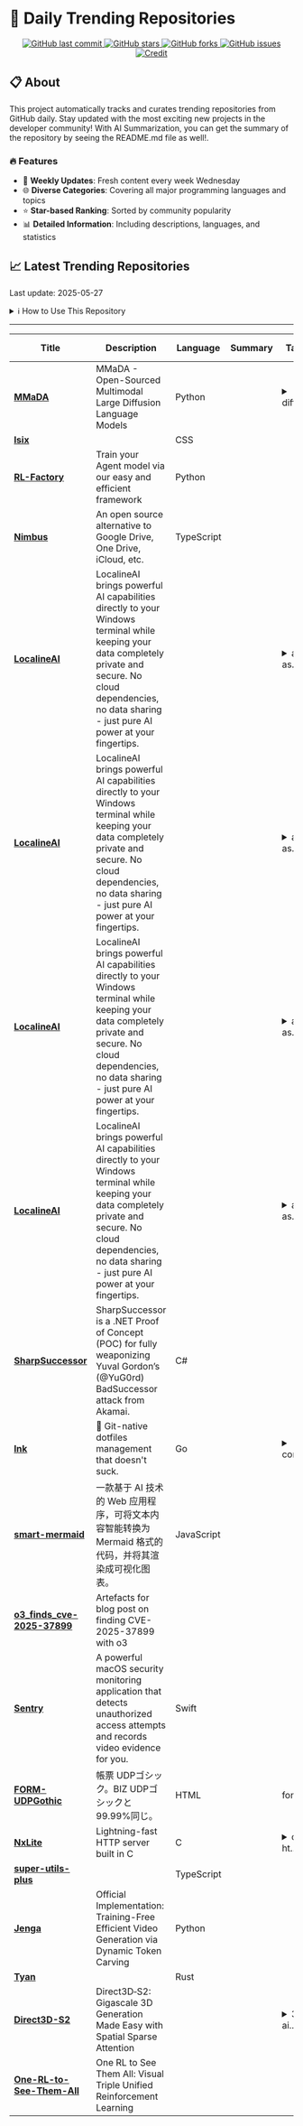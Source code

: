 # 🌟 Daily Trending Repositories

<div align="center">
<a href="https://github.com/marc-ko/daily-trending-repo/commits/main">
    <img src="https://img.shields.io/github/last-commit/marc-ko/daily-trending-repo" alt="GitHub last commit" />
</a>

<a href="https://github.com/marc-ko/daily-trending-repo/stargazers">
    <img src="https://img.shields.io/github/stars/marc-ko/daily-trending-repo" alt="GitHub stars" />
</a>
<a href="https://github.com/marc-ko/daily-trending-repo/network/members">
    <img src="https://img.shields.io/github/forks/marc-ko/daily-trending-repo" alt="GitHub forks" />
</a>
<a href="https://github.com/marc-ko/daily-trending-repo/issues">
    <img src="https://img.shields.io/github/issues/marc-ko/daily-trending-repo" alt="GitHub issues" />
</a>
<a alt="credit" href="https://github.com/zezhishao/DailyArXiv">
 <img src="https://img.shields.io/badge/credit%20-%20Idea%20From%20This%20Repo-blue" alt="Credit">
</a>
</div>

## 📋 About

This project automatically tracks and curates trending repositories from GitHub daily. Stay updated with the most exciting new projects in the developer community! With AI Summarization, you can get the summary of the repository by seeing the README.md file as well!.

### 🔥 Features

- 🔄 **Weekly Updates**: Fresh content every week Wednesday
- 🌐 **Diverse Categories**: Covering all major programming languages and topics
- ⭐ **Star-based Ranking**: Sorted by community popularity
- 📊 **Detailed Information**: Including descriptions, languages, and statistics

## 📈 Latest Trending Repositories

Last update: 2025-05-27

<details>
<summary>ℹ️ How to Use This Repository</summary>

1. **Star & Watch**: Click the 'Star' and 'Watch' buttons to receive weekly email notifications
2. **Browse**: Explore trending repositories organized by popularity
3. **Contribute**: Feel free to open issues or suggest improvements

</details>

---

| **Title** | **Description** | **Language** | **Summary** | **Tags** | **Stars Count** |
| --- | --- | --- | --- | --- | --- |
| **[MMaDA](https://github.com/Gen-Verse/MMaDA)** | MMaDA - Open-Sourced Multimodal Large Diffusion Language Models | Python |  | <details><summary>diffu...</summary><p>diffusion-models, llm-reasoning, unified-multimodal-understanding-and-generation</p></details> | 733 |
| **[lsix](https://github.com/saxpjexck/lsix)** |  | CSS |  |  | 732 |
| **[RL-Factory](https://github.com/Simple-Efficient/RL-Factory)** | Train your Agent model via our easy and efficient framework | Python |  |  | 406 |
| **[Nimbus](https://github.com/logscore/Nimbus)** | An open source alternative to Google Drive, One Drive, iCloud, etc. | TypeScript |  |  | 334 |
| **[LocalineAI](https://github.com/NeuralNodeOne814/LocalineAI)** | LocalineAI brings powerful AI capabilities directly to your Windows terminal while keeping your data completely private and secure. No cloud dependencies, no data sharing - just pure AI power at your fingertips. |  |  | <details><summary>ai-as...</summary><p>ai-assistant, ai-automation, ai-privacy, artificial-intelligence, cli-tool, code-generation, generative-ai, image-generation, local-ai, local-llm, local-processing, multimodal-ai, offline-ai, offline-assistant, open-source-ai, privacy-focused, text-generation, windows-ai, windows-automation</p></details> | 292 |
| **[LocalineAI](https://github.com/CyberLinkGamma314/LocalineAI)** | LocalineAI brings powerful AI capabilities directly to your Windows terminal while keeping your data completely private and secure. No cloud dependencies, no data sharing - just pure AI power at your fingertips. |  |  | <details><summary>ai-as...</summary><p>ai-assistant, ai-automation, ai-privacy, artificial-intelligence, cli-tool, code-generation, generative-ai, image-generation, local-ai, local-llm, local-processing, multimodal-ai, offline-ai, offline-assistant, open-source-ai, privacy-focused, text-generation, windows-ai, windows-automation</p></details> | 291 |
| **[LocalineAI](https://github.com/BinarySyncBeta995/LocalineAI)** | LocalineAI brings powerful AI capabilities directly to your Windows terminal while keeping your data completely private and secure. No cloud dependencies, no data sharing - just pure AI power at your fingertips. |  |  | <details><summary>ai-as...</summary><p>ai-assistant, ai-automation, ai-privacy, artificial-intelligence, cli-tool, code-generation, generative-ai, image-generation, local-ai, local-llm, local-processing, multimodal-ai, offline-ai, offline-assistant, open-source-ai, privacy-focused, text-generation, windows-ai, windows-automation</p></details> | 289 |
| **[LocalineAI](https://github.com/NanoNetGamma531/LocalineAI)** | LocalineAI brings powerful AI capabilities directly to your Windows terminal while keeping your data completely private and secure. No cloud dependencies, no data sharing - just pure AI power at your fingertips. |  |  | <details><summary>ai-as...</summary><p>ai-assistant, ai-automation, ai-privacy, artificial-intelligence, cli-tool, code-generation, generative-ai, image-generation, local-ai, local-llm, local-processing, multimodal-ai, offline-ai, offline-assistant, open-source-ai, privacy-focused, text-generation, windows-ai, windows-automation</p></details> | 270 |
| **[SharpSuccessor](https://github.com/logangoins/SharpSuccessor)** | SharpSuccessor is a .NET Proof of Concept (POC) for fully weaponizing Yuval Gordon’s (@YuG0rd) BadSuccessor attack from Akamai. | C# |  |  | 221 |
| **[lnk](https://github.com/yarlson/lnk)** | 🔗 Git-native dotfiles management that doesn't suck. | Go |  | <details><summary>confi...</summary><p>configuration-management, devtools, dotfiles, dotfiles-manager</p></details> | 218 |
| **[smart-mermaid](https://github.com/liujuntao123/smart-mermaid)** | 一款基于 AI 技术的 Web 应用程序，可将文本内容智能转换为 Mermaid 格式的代码，并将其渲染成可视化图表。 | JavaScript |  |  | 211 |
| **[o3_finds_cve-2025-37899](https://github.com/SeanHeelan/o3_finds_cve-2025-37899)** | Artefacts for blog post on finding CVE-2025-37899 with o3 |  |  |  | 188 |
| **[Sentry](https://github.com/Lakr233/Sentry)** | A powerful macOS security monitoring application that detects unauthorized access attempts and records video evidence for you. | Swift |  |  | 171 |
| **[FORM-UDPGothic](https://github.com/jz5/FORM-UDPGothic)** | 帳票 UDPゴシック。BIZ UDPゴシックと 99.99%同じ。 | HTML |  | fonts | 161 |
| **[NxLite](https://github.com/dexter-xD/NxLite)** | Lightning-fast HTTP server built in C | C |  | <details><summary>c, ht...</summary><p>c, http-server</p></details> | 156 |
| **[super-utils-plus](https://github.com/Dhaxor/super-utils-plus)** |  | TypeScript |  |  | 150 |
| **[Jenga](https://github.com/dvlab-research/Jenga)** | Official Implementation: Training-Free Efficient Video Generation via Dynamic Token Carving | Python |  |  | 141 |
| **[Tyan](https://github.com/TheBlindM/Tyan)** |  | Rust |  |  | 137 |
| **[Direct3D-S2](https://github.com/DreamTechAI/Direct3D-S2)** | Direct3D‑S2: Gigascale 3D Generation Made Easy with Spatial Sparse Attention |  |  | <details><summary>3d-ai...</summary><p>3d-aigc, 3d-generation, 3d-models, 3d-reconstruction, 3d-representation, genai-3d, image-to-3d</p></details> | 128 |
| **[One-RL-to-See-Them-All](https://github.com/MiniMax-AI/One-RL-to-See-Them-All)** | One RL to See Them All: Visual Triple Unified Reinforcement Learning |  |  |  | 124 |

